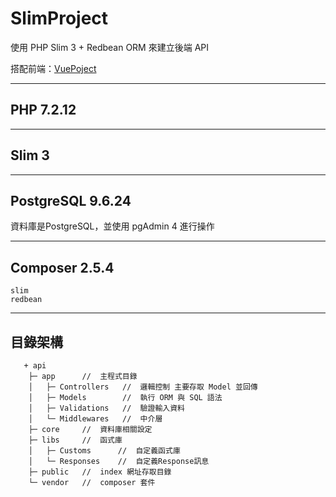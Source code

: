 # SlimProject

使用 PHP Slim 3 + Redbean ORM 來建立後端 API

搭配前端：[VuePoject](https://github.com/tk50486yui/VueProject.git)

---
## PHP 7.2.12


---
## Slim 3


---
## PostgreSQL 9.6.24

資料庫是PostgreSQL，並使用 pgAdmin 4 進行操作

---
## Composer 2.5.4

    slim
    redbean

---
## 目錄架構
```    
   + api
    ├─ app      //  主程式目錄
    │   ├─ Controllers   //  邏輯控制 主要存取 Model 並回傳
    │   ├─ Models        //  執行 ORM 與 SQL 語法
    │   ├─ Validations   //  驗證輸入資料
    │   └─ Middlewares   //  中介層 
    ├─ core     //  資料庫相關設定
    ├─ libs     //  函式庫
    │   ├─ Customs      //  自定義函式庫
    │   └─ Responses    //  自定義Response訊息
    ├─ public   //  index 網址存取目錄    
    └─ vendor   //  composer 套件

```